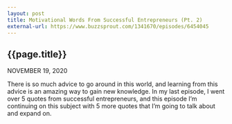 ```yaml
---
layout: post
title: Motivational Words From Successful Entrepreneurs (Pt. 2)
external-url: https://www.buzzsprout.com/1341670/episodes/6454045
---
```


## {{page.title}}

NOVEMBER 19, 2020

There is so much advice to go around in this world, and learning from this advice is an amazing way to gain new knowledge. In my last episode, I went over 5 quotes from successful entrepreneurs, and this episode I’m continuing on this subject with 5 more quotes that I’m going to talk about and expand on.

<div id="buzzsprout-player-6454045"></div>
<script src="https://www.buzzsprout.com/1341670/6454045-motivational-words-from-successful-entrepreneurs-pt-2.js?container_id=buzzsprout-player-6454045&player=small" type="text/javascript" charset="utf-8"></script>
